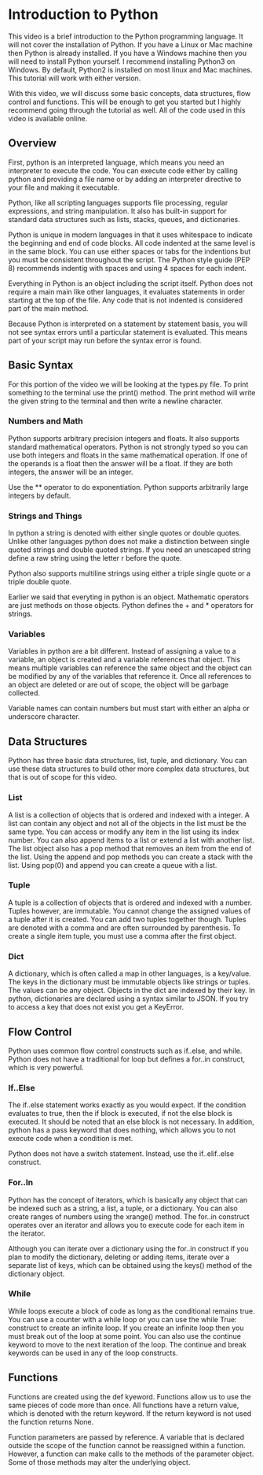 # Introduction to Python
This video is a brief introduction to the Python programming language. It will not cover the installation of Python. If you have a Linux or Mac machine then Python is already installed. If you have a Windows machine then you will need to install Python yourself. I recommend installing Python3 on Windows. By default, Python2 is installed on most linux and Mac machines. This tutorial will work with either version.

With this video, we will discuss some basic concepts, data structures, flow control and functions. This will be enough to get you started but I highly recommend going through the tutorial as well. All of the code used in this video is available online.

## Overview
First, python is an interpreted language, which means you need an interpreter to execute the code. You can execute code either by calling python and providing a file name or by adding an interpreter directive to your file and making it executable.

Python, like all scripting languages supports file processing, regular expressions, and string manipulation. It also has built-in support for standard data structures such as lists, stacks, queues, and dictionaries.

Python is unique in modern languages in that it uses whitespace to indicate the beginning and end of code blocks. All code indented at the same level is in the same block. You can use either spaces or tabs for the indentions but you must be consistent throughout the script. The Python style guide (PEP 8) recommends indentig with spaces and using 4 spaces for each indent.

Everything in Python is an object including the script itself. Python does not require a main main like other languages, it evaluates statements in order starting at the top of the file. Any code that is not indented is considered part of the main method.

Because Python is interpreted on a statement by statement basis, you will not see syntax errors until a particular statement is evaluated. This means part of your script may run before the syntax error is found.

## Basic Syntax
For this portion of the video we will be looking at the types.py file. To print something to the terminal use the print() method. The print method will write the given string to the terminal and then write a newline character.

### Numbers and Math
Python supports arbitrary precision integers and floats. It also supports standard mathematical operators. Python is not strongly typed so you can use both integers and floats in the same mathematical operation. If one of the operands is a float then the answer will be a float. If they are both integers, the answer will be an integer.

Use the ** operator to do exponentiation. Python supports arbitrarily large integers by default.

### Strings and Things
In python a string is denoted with either single quotes or double quotes. Unlike other languages python does not make a distinction between single quoted strings and double quoted strings. If you need an unescaped string define a raw string using the letter r before the quote.

Python also supports multiline strings using either a triple single quote or a triple double quote.

Earlier we said that everyting in python is an object. Mathematic operators are just methods on those objects. Python defines the + and * operators for strings.

### Variables
Variables in python are a bit different. Instead of assigning a value to a variable, an object is created and a variable references that object. This means multiple variables can reference the same object and the object can be modified by any of the variables that reference it. Once all references to an object are deleted or are out of scope, the object will be garbage collected.

Variable names can contain numbers but must start with either an alpha or underscore character.

## Data Structures
Python has three basic data structures, list, tuple, and dictionary. You can use these data structures to build other more complex data structures, but that is out of scope for this video.

### List
A list is a collection of objects that is ordered and indexed with a integer. A list can contain any object and not all of the objects in the list must be the same type. You can access or modify any item in the list using its index number. You can also append items to a list or extend a list with another list. The list object also has a pop method that removes an item from the end of the list. Using the append and pop methods you can create a stack with the list. Using pop(0) and append you can create a queue with a list.

### Tuple
A tuple is a collection of objects that is ordered and indexed with a number. Tuples however, are immutable. You cannot change the assigned values of a tuple after it is created. You can add two tuples together though. Tuples are denoted with a comma and are often surrounded by parenthesis. To create a single item tuple, you must use a comma after the first object.

### Dict
A dictionary, which is often called a map in other languages, is a key/value. The keys in the dictionary must be immutable objects like strings or tuples. The values can be any object. Objects in the dict are indexed by their key. In python, dictionaries are declared using a syntax similar to JSON. If you try to access a key that does not exist you get a KeyError.

## Flow Control
Python uses common flow control constructs such as if..else, and while. Python does not have a traditional for loop but defines a for..in construct, which is very powerful.

### If..Else
The if..else statement works exactly as you would expect. If the condition evaluates to true, then the if block is executed, if not the else block is executed. It should be noted that an else block is not necessary. In addition, python has a pass keyword that does nothing, which allows you to not execute code when a condition is met.

Python does not have a switch statement. Instead, use the if..elif..else construct.

### For..In
Python has the concept of iterators, which is basically any object that can be indexed such as a string, a list, a tuple, or a dictionary. You can also create ranges of numbers using the xrange() method. The for..in construct operates over an iterator and allows you to execute code for each item in the iterator.

Although you can iterate over a dictionary using the for..in construct if you plan to modify the dictionary, deleting or adding items, iterate over a separate list of keys, which can be obtained using the keys() method of the dictionary object.

### While
While loops execute a block of code as long as the conditional remains true. You can use a counter with a while loop or you can use the while True: construct to create an infinite loop. If you create an infinite loop then you must break out of the loop at some point. You can also use the continue keyword to move to the next iteration of the loop. The continue and break keywords can be used in any of the loop constructs.

## Functions
Functions are created using the def kyeword. Functions allow us to use the same pieces of code more than once. All functions have a return value, which is denoted with the return keyword. If the return keyword is not used the function returns None.

Function parameters are passed by reference. A variable that is declared outside the scope of the function cannot be reassigned within a function. However, a function can make calls to the methods of the parameter object. Some of those methods may alter the underlying object.
